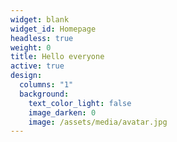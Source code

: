 ```yaml
---
widget: blank
widget_id: Homepage
headless: true
weight: 0
title: Hello everyone
active: true
design:
  columns: "1"
  background:
    text_color_light: false
    image_darken: 0
    image: /assets/media/avatar.jpg
---
```


